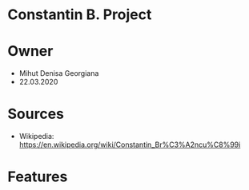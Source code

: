 # Constantin B. Project

# Owner
- Mihut Denisa Georgiana
- 22.03.2020

# Sources
- Wikipedia: https://en.wikipedia.org/wiki/Constantin_Br%C3%A2ncu%C8%99i

# Features
